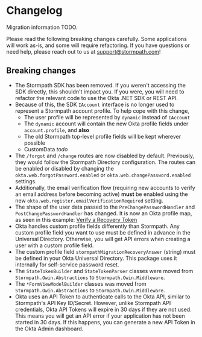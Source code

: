 # Changelog

Migration information TODO.

Please read the following breaking changes carefully. Some applications will work as-is, and some will require refactoring. If you have questions or need help, please reach out to us at support@stormpath.com!

## Breaking changes

* The Stormpath SDK has been removed. If you weren't accessing the SDK directly, this shouldn't impact you. If you were, you will need to refactor the relevant code to use the Okta .NET SDK or REST API.
* Because of this, the SDK `IAccount` interface is no longer used to represent a Stormpath account profile. To help cope with this change,
	* The user profile will be represented by `dynamic` instead of `IAccount`
	* The `dynamic` account will contain the new Okta profile fields under `account.profile`, and **also**
	* The old Stormpath top-level profile fields will be kept wherever possible
	* CustomData _todo_
* The `/forgot` and `/change` routes are now disabled by default. Previously, they would follow the Stormpath Directory configuration. The routes can be enabled or disabled by changing the `okta.web.forgotPassword.enabled` or `okta.web.changePassword.enabled` settings.
* Additionally, the email verification flow (requiring new accounts to verify an email address before becoming active) **must** be enabled using the new `okta.web.register.emailVerificationRequired` setting.
* The shape of the user data passed to the `PreChangePasswordHandler` and `PostChangePasswordHandler` has changed. It is now an Okta profile map, as seen in this example: [Verify a Recovery Token](http://developer.okta.com/docs/api/resources/authn.html#verify-recovery-token)
* Okta handles custom profile fields differently than Stormpath. Any custom profile field you want to use must be defined in advance in the Universal Directory. Otherwise, you will get API errors when creating a user with a custom profile field.
* The custom profile field `stormpathMigrationRecoveryAnswer` (string) must be defined in your Okta Universal Directory. This package uses it internally for self-service password reset.
* The `StateTokenBuilder` and `StateTokenParser` classes were moved from `Stormpath.Owin.Abstractions` to `Stormpath.Owin.Middleware`.
* The `*FormViewModelBuilder` classes was moved from `Stormpath.Owin.Abstractions` to `Stormpath.Owin.Middleware`.
* Okta uses an API Token to authenticate calls to the Okta API, similar to Stormpath's API Key ID/Secret.  However, unlike Stormpath API credentials, Okta API Tokens will expire in 30 days if they are not used. This means you will get an API error if your application has not been started in 30 days. If this happens, you can generate a new API Token in the Okta Admin dashboard.